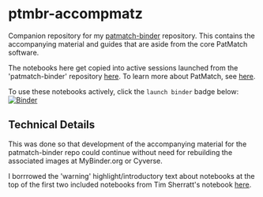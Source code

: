 # ptmbr-accompmatz
Companion repository for my [patmatch-binder](https://github.com/fomightez/patmatch-binder) repository. This contains the accompanying material and guides that are aside from the core PatMatch software.

The notebooks here get copied into active sessions launched from the 'patmatch-binder' repository [here](https://github.com/fomightez/patmatch-binder). To learn more about PatMatch, see [here](https://github.com/fomightez/patmatch-binder).

To use these notebooks actively, click the `launch binder` badge below:  
[![Binder](https://mybinder.org/badge_logo.svg)](https://mybinder.org/v2/gh/fomightez/patmatch-binder/master?filepath=index.ipynb)


## Technical Details

This was done so that development of the accompanying material for the patmatch-binder repo could continue without need for rebuilding the associated images at MyBinder.org or Cyverse.


I borrrowed the 'warning' highlight/introductory text about notebooks at the top of the first two included notebooks from Tim Sherratt's notebook [here](https://github.com/GLAM-Workbench/te-papa-api/blob/master/Exploring-the-Te-Papa-collection-API.ipynb).